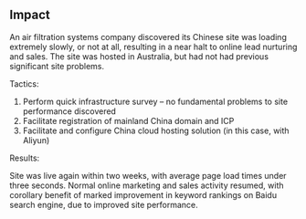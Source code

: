 ## Impact 

An air filtration systems company discovered its Chinese site was loading extremely slowly, or not at all, resulting in a near halt to online lead nurturing and sales. The site was hosted in Australia, but had not had previous significant site problems.

Tactics:

1.  Perform quick infrastructure survey – no fundamental problems to site performance discovered
2.  Facilitate registration of mainland China domain and ICP
3.  Facilitate and configure China cloud hosting solution (in this case, with Aliyun)

Results:

Site was live again within two weeks, with average page load times under three seconds. Normal online marketing and sales activity resumed, with corollary benefit of marked improvement in keyword rankings on Baidu search engine, due to improved site performance.

 